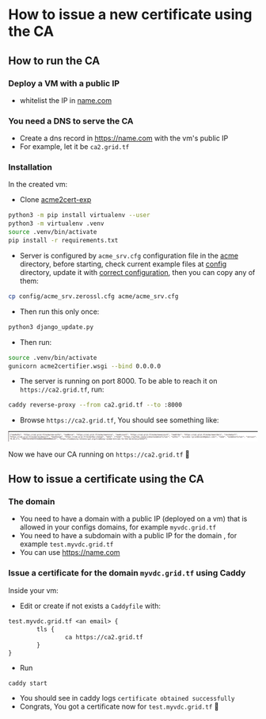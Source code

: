# How to issue a new certificate using the CA

## How to run the CA

### Deploy a VM with a public IP

- whitelist the IP in [name.com](https://www.name.com/account/settings/api) 

### You need a DNS to serve the CA

- Create a dns record in <https://name.com> with the vm's public IP
- For example, let it be `ca2.grid.tf`

### Installation

In the created vm:

- Clone [acme2cert-exp](https://github.com/abom/acme2cert-exp)

```bash
python3 -m pip install virtualenv --user
python3 -m virtualenv .venv
source .venv/bin/activate
pip install -r requirements.txt
```

- Server is configured by `acme_srv.cfg` configuration file in the [acme](/acme) directory,
before starting, check current example files at [config](/config) directory,
update it with [correct configuration](README.md#configuring-the-server),
then you can copy any of them:

```bash
cp config/acme_srv.zerossl.cfg acme/acme_srv.cfg
```

- Then run this only once:

```bash
python3 django_update.py
```

- Then run:

```bash
source .venv/bin/activate
gunicorn acme2certifier.wsgi --bind 0.0.0.0
```

- The server is running on port 8000. To be able to reach it on `https://ca2.grid.tf`, run:

```bash
caddy reverse-proxy --from ca2.grid.tf --to :8000
```

- Browse `https://ca2.grid.tf`, You should see something like:

![ ](diagram/browse_server.png)

Now we have our CA running on `https://ca2.grid.tf` 🎉

## How to issue a certificate using the CA

### The domain

- You need to have a domain with a public IP (deployed on a vm) that is allowed in your configs domains, for example `myvdc.grid.tf`
- You need to have a subdomain with a public IP for the domain , for example `test.myvdc.grid.tf`
- You can use <https://name.com>

### Issue a certificate for the domain `myvdc.grid.tf` using Caddy

Inside your vm:

- Edit or create if not exists a `Caddyfile` with:

```caddy
test.myvdc.grid.tf <an email> {
        tls {
                ca https://ca2.grid.tf
        }
}
```

- Run

```bash
caddy start
```

- You should see in caddy logs `certificate obtained successfully`
- Congrats, You got a certificate now for `test.myvdc.grid.tf` 🎉
